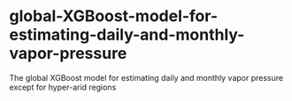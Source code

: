 # global-XGBoost-model-for-estimating-daily-and-monthly-vapor-pressure
The global XGBoost model for estimating daily and monthly vapor pressure except for hyper-arid regions
